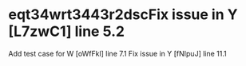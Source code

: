 # eqt34wrt3443r2dscFix issue in Y [L7zwC1] line 5.2
Add test case for W [oWfFkl] line 7.1
Fix issue in Y [fNIpuJ] line 11.1

